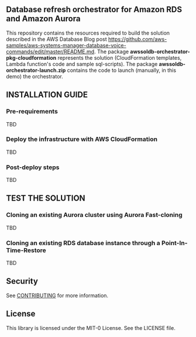 ## Database refresh orchestrator for Amazon RDS and Amazon Aurora

This repository contains the resources required to build the solution described in the AWS Database Blog post https://github.com/aws-samples/aws-systems-manager-database-voice-commands/edit/master/README.md.
The package **awssoldb-orchestrator-pkg-cloudformation** represents the solution (CloudFormation templates, Lambda function's code and sample sql-scripts).
The package **awssoldb-orchestrator-launch.zip** contains the code to launch (manually, in this demo) the orchestrator.

## INSTALLATION GUIDE

### Pre-requirements

TBD

### Deploy the infrastructure with AWS CloudFormation

TBD

### Post-deploy steps

TBD

## TEST THE SOLUTION

### Cloning an existing Aurora cluster using Aurora Fast-cloning

TBD

### Cloning an existing RDS database instance through a Point-In-Time-Restore

TBD

## Security

See [CONTRIBUTING](CONTRIBUTING.md#security-issue-notifications) for more information.

## License

This library is licensed under the MIT-0 License. See the LICENSE file.

